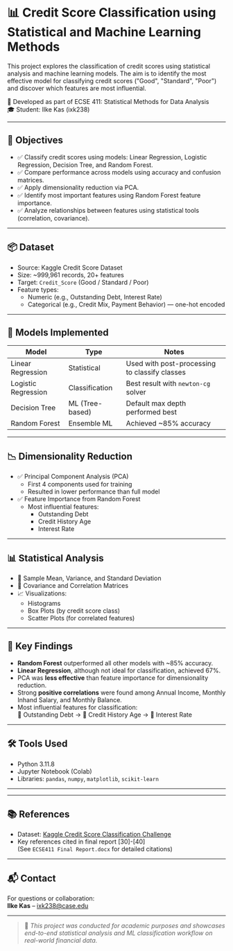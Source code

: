 
# 📊 Credit Score Classification using Statistical and Machine Learning Methods

This project explores the classification of credit scores using statistical analysis and machine learning models. The aim is to identify the most effective model for classifying credit scores ("Good", "Standard", "Poor") and discover which features are most influential.

📁 Developed as part of ECSE 411: Statistical Methods for Data Analysis  
🎓 Student: Ilke Kas (ixk238)  

---

## 🎯 Objectives

- ✅ Classify credit scores using models: Linear Regression, Logistic Regression, Decision Tree, and Random Forest.
- ✅ Compare performance across models using accuracy and confusion matrices.
- ✅ Apply dimensionality reduction via PCA.
- ✅ Identify most important features using Random Forest feature importance.
- ✅ Analyze relationships between features using statistical tools (correlation, covariance).

---

## 📦 Dataset

- Source: Kaggle Credit Score Dataset
- Size: ~999,961 records, 20+ features
- Target: `Credit_Score` (Good / Standard / Poor)
- Feature types:
  - Numeric (e.g., Outstanding Debt, Interest Rate)
  - Categorical (e.g., Credit Mix, Payment Behavior) — one-hot encoded

---

## 🧠 Models Implemented

| Model              | Type           | Notes |
|-------------------|----------------|-------|
| Linear Regression | Statistical    | Used with post-processing to classify classes |
| Logistic Regression | Classification | Best result with `newton-cg` solver |
| Decision Tree     | ML (Tree-based) | Default max depth performed best |
| Random Forest     | Ensemble ML     | Achieved ~85% accuracy |

---

## 📉 Dimensionality Reduction

- ✅ Principal Component Analysis (PCA)
  - First 4 components used for training
  - Resulted in lower performance than full model
- ✅ Feature Importance from Random Forest
  - Most influential features:
    - Outstanding Debt
    - Credit History Age
    - Interest Rate

---

## 📊 Statistical Analysis

- 🧮 Sample Mean, Variance, and Standard Deviation
- 🔁 Covariance and Correlation Matrices
- 📈 Visualizations:
  - Histograms
  - Box Plots (by credit score class)
  - Scatter Plots (for correlated features)

---

## 📌 Key Findings

- **Random Forest** outperformed all other models with ~85% accuracy.
- **Linear Regression**, although not ideal for classification, achieved 67%.
- PCA was **less effective** than feature importance for dimensionality reduction.
- Strong **positive correlations** were found among Annual Income, Monthly Inhand Salary, and Monthly Balance.
- Most influential features for classification:  
  🥇 Outstanding Debt → 🥈 Credit History Age → 🥉 Interest Rate

---

## 🛠️ Tools Used

- Python 3.11.8
- Jupyter Notebook (Colab)
- Libraries: `pandas`, `numpy`, `matplotlib`, `scikit-learn`

---


---

## 📚 References

- Dataset: [Kaggle Credit Score Classification Challenge](https://www.kaggle.com/)
- Key references cited in final report [30]-[40]  
(See `ECSE411 Final Report.docx` for detailed citations)

---

## 📬 Contact

For questions or collaboration:  
**Ilke Kas** – [ixk238@case.edu](mailto:ixk238@case.edu)

---

> 📌 *This project was conducted for academic purposes and showcases end-to-end statistical analysis and ML classification workflow on real-world financial data.*



